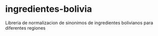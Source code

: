 # ingredientes-bolivia
Libreria de normalizacion de sinonimos de ingredientes bolivianos para diferentes regiones
